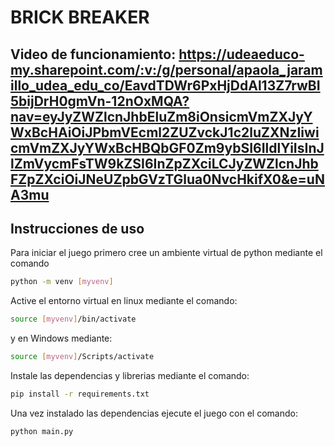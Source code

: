 # BRICK BREAKER 

## Video de funcionamiento: https://udeaeduco-my.sharepoint.com/:v:/g/personal/apaola_jaramillo_udea_edu_co/EavdTDWr6PxHjDdAl13Z7rwBI5bijDrH0gmVn-12nOxMQA?nav=eyJyZWZlcnJhbEluZm8iOnsicmVmZXJyYWxBcHAiOiJPbmVEcml2ZUZvckJ1c2luZXNzIiwicmVmZXJyYWxBcHBQbGF0Zm9ybSI6IldlYiIsInJlZmVycmFsTW9kZSI6InZpZXciLCJyZWZlcnJhbFZpZXciOiJNeUZpbGVzTGlua0NvcHkifX0&e=uNA3mu

## Instrucciones de uso


Para iniciar el juego primero cree un ambiente virtual de python mediante el comando 

```bash 
python -m venv [myvenv]
```

Active el entorno virtual en linux mediante el comando:


```bash 
source [myvenv]/bin/activate
```

y en Windows mediante:


```bash 
source [myvenv]/Scripts/activate
```

Instale las dependencias y librerias mediante el comando: 

```bash 
pip install -r requirements.txt
```

Una vez instalado las dependencias ejecute el juego con el comando:

```bash 
python main.py
```


